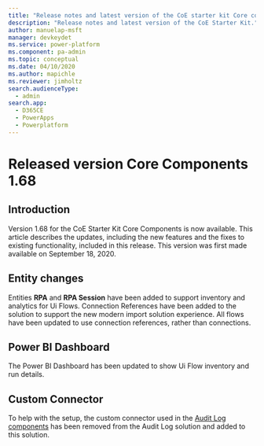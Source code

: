 ```yaml
---
title: "Release notes and latest version of the CoE starter kit Core components 1.68 | MicrosoftDocs"
description: "Release notes and latest version of the CoE Starter Kit."
author: manuelap-msft
manager: devkeydet
ms.service: power-platform
ms.component: pa-admin
ms.topic: conceptual
ms.date: 04/10/2020
ms.author: mapichle
ms.reviewer: jimholtz
search.audienceType: 
  - admin
search.app: 
  - D365CE
  - PowerApps
  - Powerplatform
---
```


# Released version Core Components 1.68

## Introduction

Version 1.68 for the CoE Starter Kit Core Components is now available. This article describes the updates, including the new features and the fixes to existing functionality, included in this release. This version was first made available on September 18, 2020.

## Entity changes

Entities **RPA** and **RPA Session** have been added to support inventory and analytics for Ui Flows.
Connection References have been added to the solution to support the new modern import solution experience. All flows have been updated to use connection references, rather than connections.

## Power BI Dashboard

The Power BI Dashboard has been updated to show Ui Flow inventory and run details.

## Custom Connector

To help with the setup, the custom connector used in the [Audit Log components](../collect-audit-data.md) has been removed from the Audit Log solution and added to this solution.

